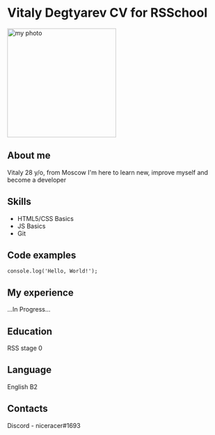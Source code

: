 # Vitaly Degtyarev CV for RSSchool 

<img src="https://i.ibb.co/p1jCCmn/cv.jpg" alt="my photo" width="250" height="250">

## About me
Vitaly 28 y/o, from Moscow
I'm here to learn new, improve myself and become a developer
## Skills
* HTML5/CSS Basics
* JS Basics
* Git
## Code examples
`console.log('Hello, World!');`
## My experience
...In Progress...
## Education
RSS stage 0
## Language
English B2
## Contacts
Discord - niceracer#1693